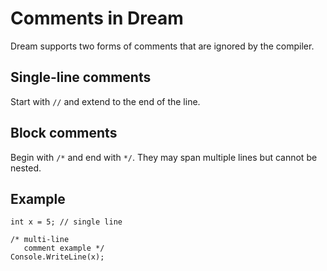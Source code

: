 # Comments in Dream

Dream supports two forms of comments that are ignored by the compiler.

## Single-line comments
Start with `//` and extend to the end of the line.

## Block comments
Begin with `/*` and end with `*/`. They may span multiple lines but cannot be nested.

## Example
```dream
int x = 5; // single line

/* multi-line
   comment example */
Console.WriteLine(x);
```
